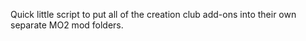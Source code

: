 Quick little script to put all of the creation club add-ons into their own separate MO2 mod folders.

